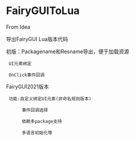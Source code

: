 # FairyGUIToLua

From Idea

导出FairyGUI  Lua版本代码

初版：Packagename和Resname导出，便于加载资源

     UI元素绑定
     
     OnClick事件回调
     
FairyGUI2021版本

     功能:自定义绑定UI元素(非命名规则版本)

          事件回调选择
     
          依赖多package支持
          
          多语言初始化等
     
     
